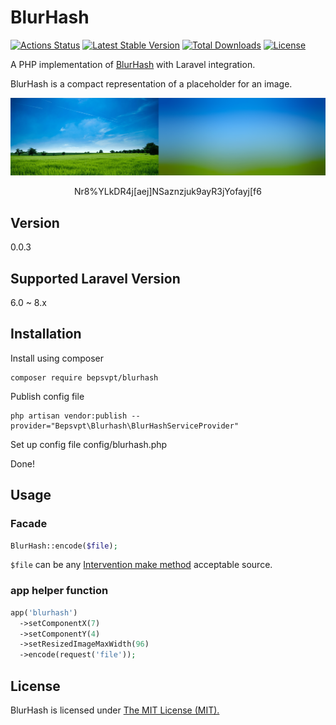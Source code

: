 # BlurHash

[![Actions Status](https://github.com/bepsvpt/blurhash/workflows/Laravel/badge.svg)](https://github.com/bepsvpt/blurhash/actions)
[![Latest Stable Version](https://poser.pugx.org/bepsvpt/blurhash/v/stable)](https://packagist.org/packages/bepsvpt/blurhash)
[![Total Downloads](https://poser.pugx.org/bepsvpt/blurhash/downloads)](https://packagist.org/packages/bepsvpt/blurhash)
[![License](https://poser.pugx.org/bepsvpt/blurhash/license)](https://packagist.org/packages/bepsvpt/blurhash)

A PHP implementation of [BlurHash](https://github.com/woltapp/blurhash) with Laravel integration.

BlurHash is a compact representation of a placeholder for an image.

![screenshot](screenshot.png)

<p align="center">Nr8%YLkDR4j[aej]NSaznzjuk9ayR3jYofayj[f6</p>

## Version

0.0.3

## Supported Laravel Version

6.0 ~ 8.x

## Installation

Install using composer

```shell
composer require bepsvpt/blurhash
```

Publish config file

```shell
php artisan vendor:publish --provider="Bepsvpt\Blurhash\BlurHashServiceProvider"
```

Set up config file config/blurhash.php

Done!

## Usage

### Facade

```php
BlurHash::encode($file);
```

`$file` can be any [Intervention make method](http://image.intervention.io/api/make) acceptable source.

### app helper function

```php
app('blurhash')
  ->setComponentX(7)
  ->setComponentY(4)
  ->setResizedImageMaxWidth(96)
  ->encode(request('file'));
```

## License

BlurHash is licensed under [The MIT License (MIT).](LICENSE.md)
